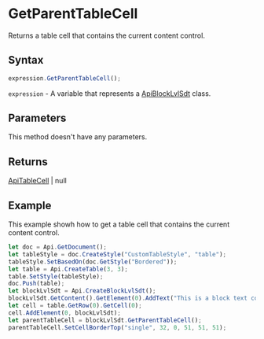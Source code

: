 # GetParentTableCell

Returns a table cell that contains the current content control.

## Syntax

```javascript
expression.GetParentTableCell();
```

`expression` - A variable that represents a [ApiBlockLvlSdt](../ApiBlockLvlSdt.md) class.

## Parameters

This method doesn't have any parameters.

## Returns

[ApiTableCell](../../ApiTableCell/ApiTableCell.md) \| null

## Example

This example showh how to get a table cell that contains the current content control.

```javascript
let doc = Api.GetDocument();
let tableStyle = doc.CreateStyle("CustomTableStyle", "table");
tableStyle.SetBasedOn(doc.GetStyle("Bordered"));
let table = Api.CreateTable(3, 3);
table.SetStyle(tableStyle);
doc.Push(table);
let blockLvlSdt = Api.CreateBlockLvlSdt();
blockLvlSdt.GetContent().GetElement(0).AddText("This is a block text content control.");
let cell = table.GetRow(0).GetCell(0);
cell.AddElement(0, blockLvlSdt);
let parentTableCell = blockLvlSdt.GetParentTableCell();
parentTableCell.SetCellBorderTop("single", 32, 0, 51, 51, 51);
```
